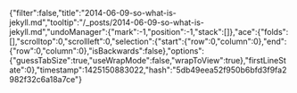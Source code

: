 {"filter":false,"title":"2014-06-09-so-what-is-jekyll.md","tooltip":"/_posts/2014-06-09-so-what-is-jekyll.md","undoManager":{"mark":-1,"position":-1,"stack":[]},"ace":{"folds":[],"scrolltop":0,"scrollleft":0,"selection":{"start":{"row":0,"column":0},"end":{"row":0,"column":0},"isBackwards":false},"options":{"guessTabSize":true,"useWrapMode":false,"wrapToView":true},"firstLineState":0},"timestamp":1425150883022,"hash":"5db49eea52f950b6bfd3f9fa2982f32c6a18a7ce"}